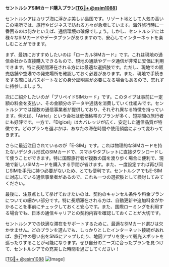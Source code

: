 **セントルシアSIMカード購入プラン[[TG💪+ @esim1088](https://t.me/s/esim1088)]**

セントルシアはカリブ海に浮かぶ美しい島国です。リゾート地として人気の高いこの場所では、旅行やビジネスで訪れる方々が急増しています。海外旅行時に一番困るのは何かといえば、通信環境の確保でしょう。しかし、セントルシアには様々なSIMカードやデータプランがありますので、安心してインターネットを楽しむことができます。

まず、最初におすすめしたいのは「ローカルSIMカード」です。これは現地の通信会社から直接購入できるもので、現地の通話やデータ通信が非常に安価に利用できます。特に長期間滞在される方には最適な選択肢です。ただし、現地での販売店舗や空港での発売場所を確認しておく必要があります。また、現地で手続きをする際にはパスポートなどの身分証明書が必要になる場合もあるので、忘れずに持参しましょう。

次にご紹介したいのが「プリペイドSIMカード」です。このタイプは事前に一定額の料金を支払い、その金額分のデータや通話を消費していく仕組みです。セントルシアでは複数の通信事業者が提供しており、それぞれ異なる特徴を持っています。例えば、「Airtel」という会社は低価格帯のプランが多く、短期間の旅行者にも好評です。一方で、「Digicel」はカバレッジが広く、安定した通信品質が特徴です。どのプランを選ぶかは、あなたの滞在時間や使用頻度によって変わってきます。

さらに最近注目されているのが「E-SIM」です。これは物理的なSIMカードを持たないデジタル形式のSIMカードで、スマホやタブレットに直接ダウンロードして使うことができます。特に国際旅行者が複数の国を渡り歩く場合に便利で、現地で新しいSIMカードを購入する手間が省けます。また、一度設定すれば再び同じSIMを手元に持つ必要がないため、とても便利です。セントルシアでもE-SIMに対応している通信事業者があるので、これも一つの選択肢として検討してみてください。

最後に、注意点として挙げておきたいのは、契約のキャンセル条件や料金プランについての細かい部分です。特に長期滞在される方は、自動更新や追加料金がかかることを事前にチェックしておくと安心です。また、国際ローミングを利用する場合でも、日本の通信キャリアとの契約内容を確認しておくことが大切です。

セントルシアでの快適な滞在をサポートするために、最適なSIMカード選びは欠かせません。どのプランを選んでも、しっかりとしたインターネット接続があれば、旅行中の思い出をSNSにアップしたり、地図アプリを使って観光スポットを巡ったりすることが可能になります。ぜひ自分のニーズに合ったプランを見つけて、セントルシアでの充実した時間を過ごしてください！

[[TG💪+ @esim1088](https://t.me/s/esim1088) ![Image](https://i.postimg.cc/Y0z9fWf4/image.png)]